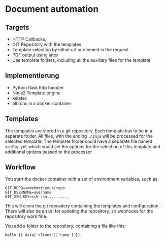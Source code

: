 # Document automation

## Targets

- HTTP Callbacks, 
- GIT Repository with the templates
- Template selection by either url or element in the request
- PDF output using latex
- Use template folders, including all the auxiliary files for the template


## Implementierung

- Python flask http handler
- Ninja2 Template engine
- xelatex 
- all runs in a docker container


## Templates

The templates are stored in a git repository.
Each template has to be in a separate folder. All files, with the ending `.ninja` will be processed for the selected template.
The template folder could have a separate file named `config.yml` which could set the options for the selection of this template and additional options passed to the processor

## Workflow

You start the docker container with a set of environment variables, such as:

```
GIT_REPO=somehost:your/repo
GIT_USERNAME=username
GIT_SSH_KEY=ssh-rsa..........
```

This will clone the git repository containing the templates and configuration. There will also be an url for updating the repository, so webhooks for the repository work fine.

You add a folder to the repository, containing a file like this:

```
Hello {{ data['client']['name'] }}
```
